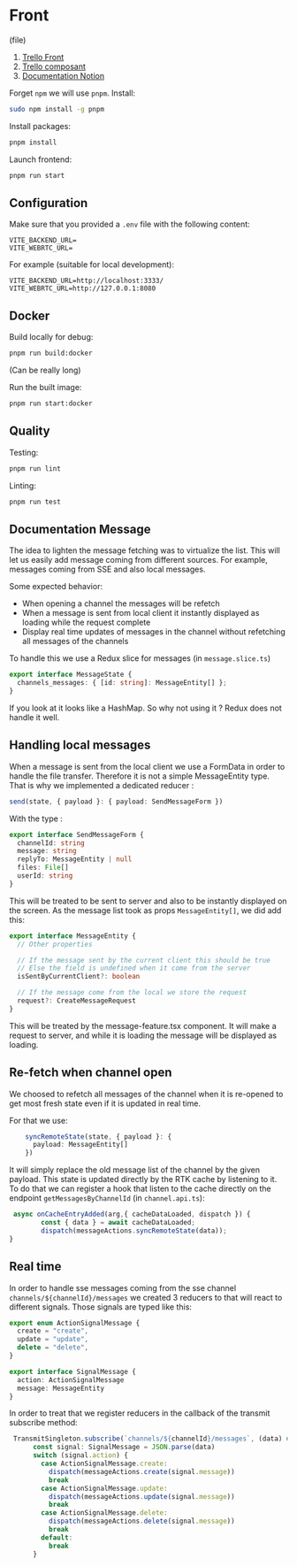 # Front

(file)

1. [Trello Front](https://trello.com/invite/b/VV5c6znJ/ATTI791d6c78e353dfba56a89b25abf45379A1532A43/beep-front)
2. [Trello composant](https://trello.com/invite/b/eDPWKHlE/ATTI5d798f2d27160f95ff948e5059cc99f569849308/beep-composants)
3. [Documentation Notion](https://www.notion.so/Beep-4f3dd311e08a4de38fc1c901bef44322)

Forget `npm` we will use `pnpm`. Install:

```bash
sudo npm install -g pnpm
```

Install packages:

```sh
pnpm install
```

Launch frontend:

```sh
pnpm run start
```

## Configuration

Make sure that you provided a `.env` file with the following content:

```env
VITE_BACKEND_URL=
VITE_WEBRTC_URL=
```

For example (suitable for local development):

```env
VITE_BACKEND_URL=http://localhost:3333/
VITE_WEBRTC_URL=http://127.0.0.1:8080
```

## Docker

Build locally for debug:

```sh
pnpm run build:docker
```

(Can be really long)

Run the built image:

```sh
pnpm run start:docker
```

## Quality

Testing:

```bash
pnpm run lint
```

Linting:

```bash
pnpm run test
```

## Documentation Message

The idea to lighten the message fetching was to virtualize the list.
This will let us easily add message coming from different sources. For example, messages coming from SSE and also local messages.

Some expected behavior:
- When opening a channel the messages will be refetch
- When a message is sent from local client it instantly displayed as loading while the request complete
- Display real time updates of messages in the channel  without refetching all messages of the channels

To handle this we use a Redux slice for messages (in ``message.slice.ts``)

```ts
export interface MessageState {
  channels_messages: { [id: string]: MessageEntity[] };
}
```

If you look at it looks like a HashMap. So why not using it ? Redux does not handle it well.

## Handling local messages

When a message is sent from the local client we use a FormData in order to handle the file transfer. Therefore it is not a simple MessageEntity type. That is why we implemented a dedicated reducer :

```ts
send(state, { payload }: { payload: SendMessageForm })
```

With the type :

```ts
export interface SendMessageForm {
  channelId: string
  message: string
  replyTo: MessageEntity | null
  files: File[]
  userId: string
}
```

This will be treated to be sent to server and also to be instantly displayed on the screen.
As the message list took as props ``MessageEntity[]``, we did add this:

```ts
export interface MessageEntity {
  // Other properties

  // If the message sent by the current client this should be true
  // Else the field is undefined when it come from the server
  isSentByCurrentClient?: boolean

  // If the message come from the local we store the request
  request?: CreateMessageRequest
}
```

This will be treated by the message-feature.tsx component. It will make a request to server, and while it is loading the message will be displayed as loading.

## Re-fetch when channel open

We choosed to refetch all messages of the channel when it is re-opened to get most fresh state even if it is updated in real time.

For that we use:
```ts
    syncRemoteState(state, { payload }: {
      payload: MessageEntity[]
    })
```

It will simply replace the old message list of the channel by the given payload.
This state is updated directly by the RTK cache by listening to it. To do that we can register a hook that listen to the cache directly on the endpoint ``getMessagesByChannelId`` (in ``channel.api.ts``):

```ts
 async onCacheEntryAdded(arg,{ cacheDataLoaded, dispatch }) {
        const { data } = await cacheDataLoaded;
        dispatch(messageActions.syncRemoteState(data));
}
```

## Real time

In order to handle sse messages coming from the sse channel ``channels/${channelId}/messages`` we created 3 reducers to that will react to different signals.
Those signals are typed like this:

```ts
export enum ActionSignalMessage {
  create = "create",
  update = "update",
  delete = "delete",
}

export interface SignalMessage {
  action: ActionSignalMessage
  message: MessageEntity
}
```

In order to treat that we register reducers in the callback of the transmit subscribe method:

```ts
 TransmitSingleton.subscribe(`channels/${channelId}/messages`, (data) => {
      const signal: SignalMessage = JSON.parse(data)
      switch (signal.action) {
        case ActionSignalMessage.create:
          dispatch(messageActions.create(signal.message))
          break
        case ActionSignalMessage.update:
          dispatch(messageActions.update(signal.message))
          break
        case ActionSignalMessage.delete:
          dispatch(messageActions.delete(signal.message))
          break
        default:
          break
      }
```


